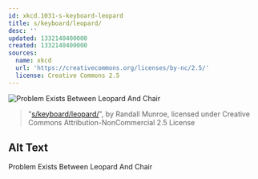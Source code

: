 ```yaml
---
id: xkcd.1031-s-keyboard-leopard
title: s/keyboard/leopard/
desc: ''
updated: 1332140400000
created: 1332140400000
sources:
  name: xkcd
  url: 'https://creativecommons.org/licenses/by-nc/2.5/'
  license: Creative Commons 2.5
---
```

![Problem Exists Between Leopard And Chair](https://imgs.xkcd.com/comics/s_keyboard_leopard.png)
> "[s/keyboard/leopard/](https://xkcd.com/1031/)", by Randall Munroe, licensed under Creative Commons Attribution-NonCommercial 2.5 License

## Alt Text
Problem Exists Between Leopard And Chair
